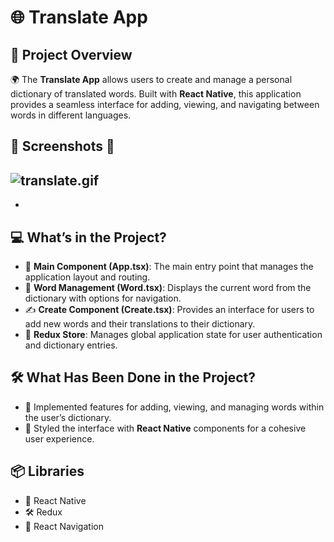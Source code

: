 # 🌐 Translate App

## 📖 Project Overview
🌍 The **Translate App** allows users to create and manage a personal dictionary of translated words.
Built with **React Native**, this application provides a seamless interface for adding, viewing,
and navigating between words in different languages. 

## 📸 Screenshots 📸

![translate.gif](https://github.com/Fiartaks/57-React-Native-Translate-App/blob/main/assets/translate.gif)
-
-


## 💻 What’s in the Project?
- 🌟 **Main Component (App.tsx)**: The main entry point that manages the application layout and routing.
- 📖 **Word Management (Word.tsx)**: Displays the current word from the dictionary with options for navigation.
- ✍️ **Create Component (Create.tsx)**: Provides an interface for users to add new words and their translations to their dictionary.
- 🔌 **Redux Store**: Manages global application state for user authentication and dictionary entries.

## 🛠️ What Has Been Done in the Project?
- 🔄 Implemented features for adding, viewing, and managing words within the user’s dictionary.
- 🎨 Styled the interface with **React Native** components for a cohesive user experience.

## 📦 Libraries
- 📘 React Native  
- 🛠️ Redux  
- 🎨 React Navigation  
